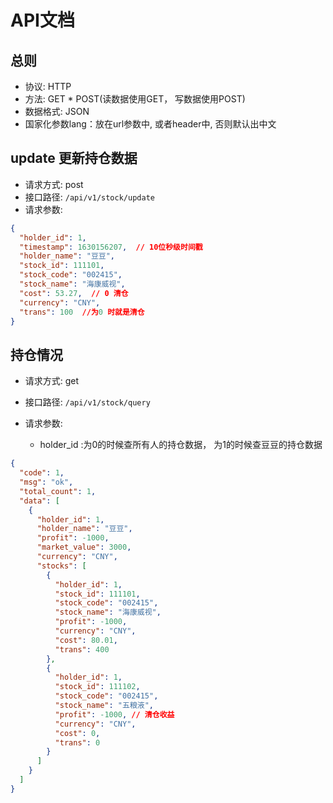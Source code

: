 API文档
=========================

总则
---------------------------

* 协议: HTTP
* 方法: GET * POST(读数据使用GET， 写数据使用POST)
* 数据格式: JSON
* 国家化参数lang：放在url参数中, 或者header中, 否则默认出中文

update 更新持仓数据
--------------------------

* 请求方式: post
* 接口路径: ```/api/v1/stock/update```
* 请求参数:

```json
{
  "holder_id": 1,
  "timestamp": 1630156207,  // 10位秒级时间戳
  "holder_name": "豆豆",
  "stock_id": 111101,
  "stock_code": "002415",
  "stock_name": "海康威视",
  "cost": 53.27,  // 0 清仓
  "currency": "CNY",
  "trans": 100  //为0 时就是清仓
}
```


持仓情况
--------------------------

* 请求方式: get
* 接口路径: ```/api/v1/stock/query```
* 请求参数:

    - holder_id  :为0的时候查所有人的持仓数据， 为1的时候查豆豆的持仓数据

```json
{
  "code": 1,
  "msg": "ok",
  "total_count": 1,
  "data": [
    {
      "holder_id": 1,
      "holder_name": "豆豆",
      "profit": -1000,
      "market_value": 3000,
      "currency": "CNY",
      "stocks": [
        {
          "holder_id": 1,
          "stock_id": 111101,
          "stock_code": "002415",
          "stock_name": "海康威视",
          "profit": -1000,
          "currency": "CNY",
          "cost": 80.01,
          "trans": 400
        },
        {
          "holder_id": 1,
          "stock_id": 111102,
          "stock_code": "002415",
          "stock_name": "五粮液",
          "profit": -1000, // 清仓收益
          "currency": "CNY",
          "cost": 0,
          "trans": 0
        }
      ]
    }
  ]
}
```